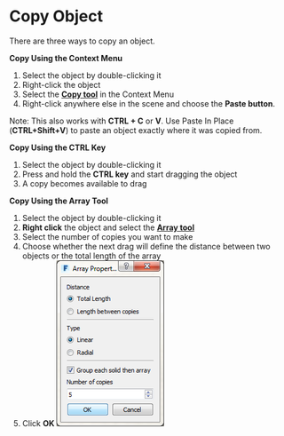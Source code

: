 # Copy Object

There are three ways to copy an object.

**Copy Using the Context Menu**

1. Select the object by double-clicking it
2. Right-click the object 
3. Select the [**Copy tool**](tilt-array-copy-and-paste.md) in the Context Menu
4. Right-click anywhere else in the scene and choose the **Paste button**.

Note: This also works with **CTRL + C** or **V**. Use Paste In Place \(**CTRL+Shift+V**\) to paste an object exactly where it was copied from.

**Copy Using the CTRL Key**

1. Select the object by double-clicking it
2. Press and hold the **CTRL key** and start dragging the object
3. A copy becomes available to drag

**Copy Using the Array Tool**

1. Select the object by double-clicking it
2. **Right click** the object and select the [**Array tool**](tilt-array-copy-and-paste.md)
3. Select the number of copies you want to make
4. Choose whether the next drag will define the distance between two objects or the total length of the array
5. Click **OK**   ![](../.gitbook/assets/c587fa65-069f-4d8c-910e-f19c8cf36aff.png)

